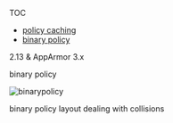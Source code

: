 TOC
- [policy caching](Apparmorpolicycache)
- [binary policy](Apparmorbinarypolicy)

2.13 & AppArmor 3.x

binary policy

![binarypolicy](/uploads/983cea25b0ebd22dc2eed9523096dbf4/binarypolicy.png)

binary policy layout
dealing with collisions

